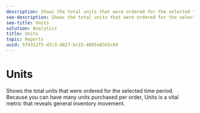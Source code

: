 ```yaml
---
description: Shows the total units that were ordered for the selected time period. Because you can have many units purchased per order, Units is a vital metric that reveals general inventory movement.
seo-description: Shows the total units that were ordered for the selected time period. Because you can have many units purchased per order, Units is a vital metric that reveals general inventory movement.
seo-title: Units
solution: Analytics
title: Units
topic: Reports
uuid: 5f4312f5-d7c3-4827-bc15-4095a83e5c04
---
```


# Units

Shows the total units that were ordered for the selected time period. Because you can have many units purchased per order, Units is a vital metric that reveals general inventory movement.

